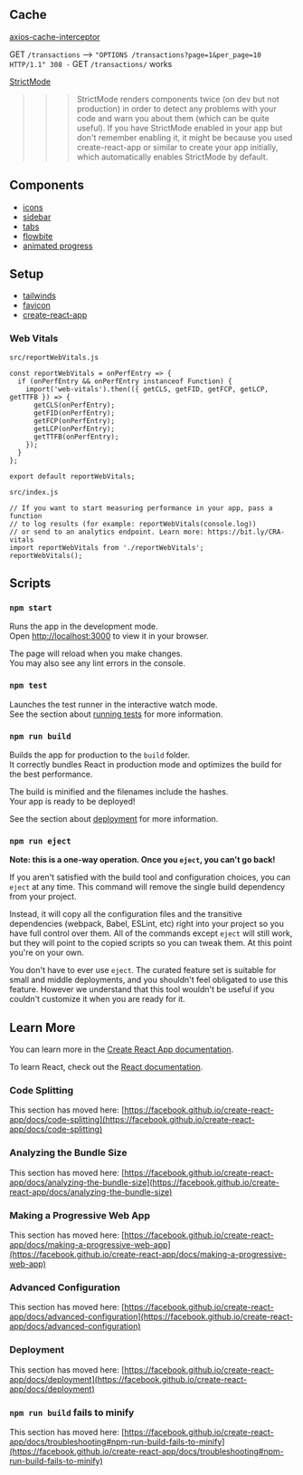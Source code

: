 ## Cache

[axios-cache-interceptor](https://axios-cache-interceptor.js.org/guide/getting-started)

GET `/transactions` --> `"OPTIONS /transactions?page=1&per_page=10 HTTP/1.1" 308 -`
GET `/transactions/` works


[StrictMode](https://stackoverflow.com/questions/61254372/my-react-component-is-rendering-twice-because-of-strict-mode/61897567#61897567)

>>> StrictMode renders components twice (on dev but not production) in order to detect any problems with your code and warn you about them (which can be quite useful). If you have StrictMode enabled in your app but don't remember enabling it, it might be because you used create-react-app or similar to create your app initially, which automatically enables StrictMode by default.


## Components
- [icons](https://lucide.dev/icons/)
- [sidebar](https://github.com/constgenius/sidebarReact/tree/main)
- [tabs](https://github.com/cassidoo/react-tailwind-tabs/blob/main/TailwindTabs.jsx)
- [flowbite](https://flowbite.com/)
- [animated progress](https://medium.com/@bruno.raljic/animated-multi-part-progress-bar-made-from-scratch-with-reactjs-and-css-9c1d6a4dbef7)

## Setup
- [tailwinds](https://tailwindcss.com/docs/guides/create-react-app)
- [favicon](https://favicon.io/emoji-favicons/money-bag/)
- [create-react-app](https://github.com/facebook/create-react-app)


### Web Vitals

`src/reportWebVitals.js`

```
const reportWebVitals = onPerfEntry => {
  if (onPerfEntry && onPerfEntry instanceof Function) {
    import('web-vitals').then(({ getCLS, getFID, getFCP, getLCP, getTTFB }) => {
      getCLS(onPerfEntry);
      getFID(onPerfEntry);
      getFCP(onPerfEntry);
      getLCP(onPerfEntry);
      getTTFB(onPerfEntry);
    });
  }
};

export default reportWebVitals;
```

`src/index.js`

```
// If you want to start measuring performance in your app, pass a function
// to log results (for example: reportWebVitals(console.log))
// or send to an analytics endpoint. Learn more: https://bit.ly/CRA-vitals
import reportWebVitals from './reportWebVitals';
reportWebVitals();
```


## Scripts

### `npm start`

Runs the app in the development mode.\
Open [http://localhost:3000](http://localhost:3000) to view it in your browser.

The page will reload when you make changes.\
You may also see any lint errors in the console.

### `npm test`

Launches the test runner in the interactive watch mode.\
See the section about [running tests](https://facebook.github.io/create-react-app/docs/running-tests) for more information.

### `npm run build`

Builds the app for production to the `build` folder.\
It correctly bundles React in production mode and optimizes the build for the best performance.

The build is minified and the filenames include the hashes.\
Your app is ready to be deployed!

See the section about [deployment](https://facebook.github.io/create-react-app/docs/deployment) for more information.

### `npm run eject`

**Note: this is a one-way operation. Once you `eject`, you can't go back!**

If you aren't satisfied with the build tool and configuration choices, you can `eject` at any time. This command will remove the single build dependency from your project.

Instead, it will copy all the configuration files and the transitive dependencies (webpack, Babel, ESLint, etc) right into your project so you have full control over them. All of the commands except `eject` will still work, but they will point to the copied scripts so you can tweak them. At this point you're on your own.

You don't have to ever use `eject`. The curated feature set is suitable for small and middle deployments, and you shouldn't feel obligated to use this feature. However we understand that this tool wouldn't be useful if you couldn't customize it when you are ready for it.

## Learn More

You can learn more in the [Create React App documentation](https://facebook.github.io/create-react-app/docs/getting-started).

To learn React, check out the [React documentation](https://reactjs.org/).

### Code Splitting

This section has moved here: [https://facebook.github.io/create-react-app/docs/code-splitting](https://facebook.github.io/create-react-app/docs/code-splitting)

### Analyzing the Bundle Size

This section has moved here: [https://facebook.github.io/create-react-app/docs/analyzing-the-bundle-size](https://facebook.github.io/create-react-app/docs/analyzing-the-bundle-size)

### Making a Progressive Web App

This section has moved here: [https://facebook.github.io/create-react-app/docs/making-a-progressive-web-app](https://facebook.github.io/create-react-app/docs/making-a-progressive-web-app)

### Advanced Configuration

This section has moved here: [https://facebook.github.io/create-react-app/docs/advanced-configuration](https://facebook.github.io/create-react-app/docs/advanced-configuration)

### Deployment

This section has moved here: [https://facebook.github.io/create-react-app/docs/deployment](https://facebook.github.io/create-react-app/docs/deployment)

### `npm run build` fails to minify

This section has moved here: [https://facebook.github.io/create-react-app/docs/troubleshooting#npm-run-build-fails-to-minify](https://facebook.github.io/create-react-app/docs/troubleshooting#npm-run-build-fails-to-minify)
